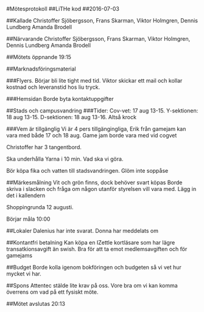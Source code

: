 #Mötesprotokoll
##LiTHe kod
##2016-07-03

##Kallade
Christoffer Sjöbergsson, Frans Skarman, Viktor Holmgren, Dennis Lundberg Amanda Brodell

##Närvarande
Christoffer Sjöbergsson, Frans Skarman, Viktor Holmgren, Dennis Lundberg Amanda Brodell

##Mötets öppnande
19:15

##Marknadsföringsmaterial

###Flyers. 
Börjar bli lite tight med tid. Viktor skickar ett mail och kollar kostnad och leveranstid hos liu tryck.


###Hemsidan
Borde byta kontaktuppgifter

##Stads och campusvandring
###Tider:
Cov-vet: 17 aug 13-15.
Y-sektionen: 18 aug 13-15. 
D-sektionen: 18 aug 13-16. Altså krock

###Vem är tillgänglig
Vi är 4 pers tillgängingliga, Erik från gamejam kan vara med både 17 och 18 aug.
Game jam borde vara med vid cogvet

Christoffer har 3 tangentbord.

Ska underhålla Yarna i 10 min. Vad ska vi göra. 

Bör köpa fika och vatten till stadsvandringen. Glöm inte soppåse


##Märkesmålning
Vit och grön finns, dock behöver svart köpas
Borde skriva i slacken och fråga om någon utanför styrelsen vill vara med.
Lägg in det i kallendern

Shoppingrunda 12 augusti.

Börjar måla 10:00

##Lokaler
Dalenius har inte svarat. Donna har meddelats om 

##Kontantfri betalning
Kan köpa en IZettle kortläsare som har lägre transatkionsavgift än swish. Bra för att ta emot
medlemsavgiften och för gamejams

##Budget
Borde kolla igenom bokföringen och budgeten så vi vet hur mycket vi har.

##Spons
Attentec stälde lite krav på oss. Vore bra om vi kan komma överrens om vad på ett fysiskt möte.

##Mötet avslutas
20:13


